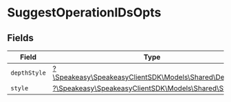 # SuggestOperationIDsOpts


## Fields

| Field                                                                                        | Type                                                                                         | Required                                                                                     | Description                                                                                  |
| -------------------------------------------------------------------------------------------- | -------------------------------------------------------------------------------------------- | -------------------------------------------------------------------------------------------- | -------------------------------------------------------------------------------------------- |
| `depthStyle`                                                                                 | [?\Speakeasy\SpeakeasyClientSDK\Models\Shared\DepthStyle](../../Models/Shared/DepthStyle.md) | :heavy_minus_sign:                                                                           | N/A                                                                                          |
| `style`                                                                                      | [?\Speakeasy\SpeakeasyClientSDK\Models\Shared\Style](../../Models/Shared/Style.md)           | :heavy_minus_sign:                                                                           | N/A                                                                                          |